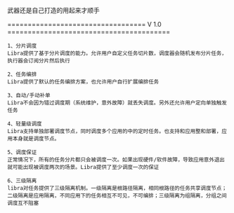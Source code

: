 
武器还是自己打造的用起来才顺手


================================== V 1.0 ========================================

    1、分片调度 
    Libra提供了基于分片调度的能力。允许用户自定义任务切片数，调度器会随机发布分片任务，执行器会订阅分片然后执行
    
    2、任务编排
    Libra提供了默认的任务编排方案，也允许用户自行扩展编排任务
    
    3、自动/手动补单
    Libra不会因为错过调度期（系统维护，意外故障）就丢失调度。另外还允许用户定向单独触发任务
    
    4、轻量级调度
    Libra支持单独部署调度节点，同时调度多个应用的中的定时任务。也支持和应用整和部署，应用本身就是调度节点。
    
    5、调度保证
	正常情况下，所有的任务分片都只会被调度一次。如果出现硬件/软件故障，导致应用意外退出就可能出现被调度两次的场景。Libra提供了至少调度一次的保证
    
    6、三级隔离
	libra对任务提供了三级隔离机制。一级隔离是根路径隔离，相同根路径的任务共享调度节点；二级隔离是应用隔离，不同应用下的任务相互不可见，不可编排；三级隔离为组隔离，分组之间调度互不阻塞
